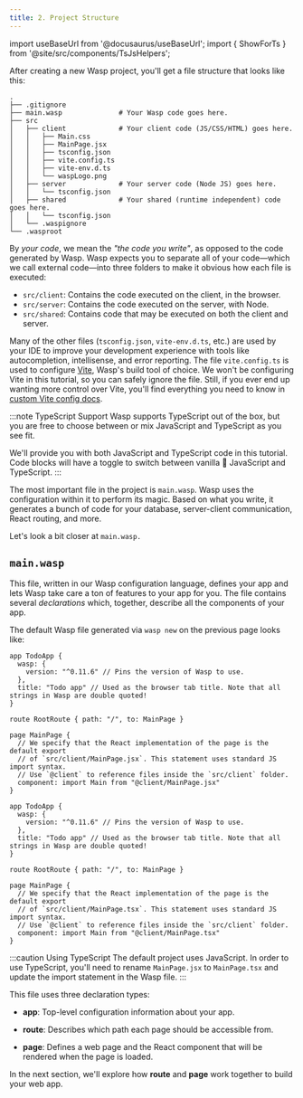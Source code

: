 ```yaml
---
title: 2. Project Structure
---
```


import useBaseUrl from '@docusaurus/useBaseUrl';
import { ShowForTs } from '@site/src/components/TsJsHelpers';

After creating a new Wasp project, you'll get a file structure that looks like this:

```
.
├── .gitignore
├── main.wasp              # Your Wasp code goes here.
├── src
│   ├── client             # Your client code (JS/CSS/HTML) goes here.
│   │   ├── Main.css
│   │   ├── MainPage.jsx
│   │   ├── tsconfig.json
│   │   ├── vite.config.ts
│   │   ├── vite-env.d.ts
│   │   └── waspLogo.png
│   ├── server             # Your server code (Node JS) goes here.
│   │   └── tsconfig.json
│   ├── shared             # Your shared (runtime independent) code goes here.
│   │   └── tsconfig.json
│   └── .waspignore
└── .wasproot
```

By _your code_, we mean the _"the code you write"_, as opposed to the code generated by Wasp. Wasp expects you to separate all of your code—which we call external code—into three folders to make it obvious how each file is executed:

- `src/client`: Contains the code executed on the client, in the browser.
- `src/server`: Contains the code executed on the server, with Node.
- `src/shared`: Contains code that may be executed on both the client and server.

Many of the other files (`tsconfig.json`, `vite-env.d.ts`, etc.) are used by your IDE to improve your development experience with tools like autocompletion, intellisense, and error reporting.
The file `vite.config.ts` is used to configure [Vite](https://vitejs.dev/guide/), Wasp's build tool of choice.
We won't be configuring Vite in this tutorial, so you can safely ignore the file. Still, if you ever end up wanting more control over Vite, you'll find everything you need to know in [custom Vite config docs](/docs/project/custom-vite-config.md).

:::note TypeScript Support
Wasp supports TypeScript out of the box, but you are free to choose between or mix JavaScript and TypeScript as you see fit.

We'll provide you with both JavaScript and TypeScript code in this tutorial. Code blocks will have a toggle to switch between vanilla 🍦 JavaScript and TypeScript.
:::

The most important file in the project is `main.wasp`. Wasp uses the configuration within it to perform its magic. Based on what you write, it generates a bunch of code for your database, server-client communication, React routing, and more.

Let's look a bit closer at `main.wasp.`

## `main.wasp`

This file, written in our Wasp configuration language, defines your app and lets Wasp take care a ton of features to your app for you. The file contains several _declarations_ which, together, describe all the components of your app.

The default Wasp file generated via `wasp new` on the previous page looks like:

<Tabs groupId="js-ts">
<TabItem value="js" label="JavaScript">

```wasp title="main.wasp"
app TodoApp {
  wasp: {
    version: "^0.11.6" // Pins the version of Wasp to use.
  },
  title: "Todo app" // Used as the browser tab title. Note that all strings in Wasp are double quoted!
}

route RootRoute { path: "/", to: MainPage }

page MainPage {
  // We specify that the React implementation of the page is the default export
  // of `src/client/MainPage.jsx`. This statement uses standard JS import syntax.
  // Use `@client` to reference files inside the `src/client` folder.
  component: import Main from "@client/MainPage.jsx"
}
```

</TabItem>
<TabItem value="ts" label="TypeScript">

```wasp title="main.wasp"
app TodoApp {
  wasp: {
    version: "^0.11.6" // Pins the version of Wasp to use.
  },
  title: "Todo app" // Used as the browser tab title. Note that all strings in Wasp are double quoted!
}

route RootRoute { path: "/", to: MainPage }

page MainPage {
  // We specify that the React implementation of the page is the default export
  // of `src/client/MainPage.tsx`. This statement uses standard JS import syntax.
  // Use `@client` to reference files inside the `src/client` folder.
  component: import Main from "@client/MainPage.tsx"
}
```

</TabItem>
</Tabs>

<ShowForTs>

:::caution Using TypeScript
The default project uses JavaScript. In order to use TypeScript, you'll need to rename `MainPage.jsx` to `MainPage.tsx` and update the import statement in the Wasp file.
:::

</ShowForTs>

This file uses three declaration types:

- **app**: Top-level configuration information about your app.

- **route**: Describes which path each page should be accessible from.

- **page**: Defines a web page and the React component that will be rendered when the page is loaded.

In the next section, we'll explore how **route** and **page** work together to build your web app.

